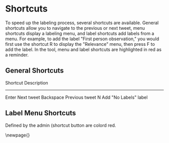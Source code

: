 

# Shortcuts

To speed up the labeling process, several shortcuts are available. General shortcuts allow you to navigate to the previous or next tweet, menu shortcuts display a labeling menu, and label shortcuts add labels from a menu. For example, to add the label "First person observation," you would first use the shortcut R to display the "Relevance" menu, then press F to add the label. In the tool, menu and label shortcuts are highlighted in red as a reminder.


## General Shortcuts

Shortcut        Description
---             ----
Enter           Next tweet
Backspace       Previous tweet
N               Add "No Labels" label


## Label Menu Shortcuts

Defined by the admin (shortcut button are colord red.



\newpage{}
